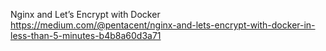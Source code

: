 Nginx and Let’s Encrypt with Docker
https://medium.com/@pentacent/nginx-and-lets-encrypt-with-docker-in-less-than-5-minutes-b4b8a60d3a71
